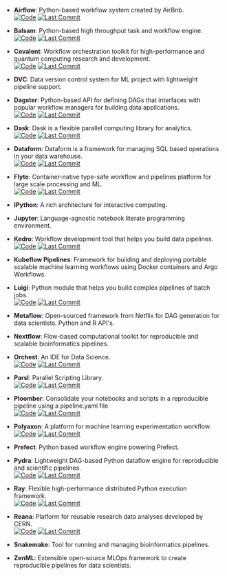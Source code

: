 



- **Airflow**: Python-based workflow system created by AirBnb.  
    [![Code](https://img.shields.io/github/stars/apache/airflow?style=for-the-badge&logo=github)](https://github.com/apache/airflow) 
    [![Last Commit](https://img.shields.io/github/last-commit/apache/airflow?style=for-the-badge&logo=github)](https://github.com/apache/airflow) 




- **Balsam**: Python-based high throughput task and workflow engine.  
    [![Code](https://img.shields.io/github/stars/argonne-lcf/balsam?style=for-the-badge&logo=github)](https://github.com/argonne-lcf/balsam) 
    [![Last Commit](https://img.shields.io/github/last-commit/argonne-lcf/balsam?style=for-the-badge&logo=github)](https://github.com/argonne-lcf/balsam) 




- **Covalent**: Workflow orchestration toolkit for high-performance and quantum computing research and development.  
    [![Code](https://img.shields.io/github/stars/AgnostiqHQ/covalent?style=for-the-badge&logo=github)](https://github.com/AgnostiqHQ/covalent) 
    [![Last Commit](https://img.shields.io/github/last-commit/AgnostiqHQ/covalent?style=for-the-badge&logo=github)](https://github.com/AgnostiqHQ/covalent) 




- **DVC**: Data version control system for ML project with lightweight pipeline support.  




- **Dagster**: Python-based API for defining DAGs that interfaces with popular workflow managers for building data applications.  
    [![Code](https://img.shields.io/github/stars/dagster-io/dagster?style=for-the-badge&logo=github)](https://github.com/dagster-io/dagster) 
    [![Last Commit](https://img.shields.io/github/last-commit/dagster-io/dagster?style=for-the-badge&logo=github)](https://github.com/dagster-io/dagster) 




- **Dask**: Dask is a flexible parallel computing library for analytics.  
    [![Code](https://img.shields.io/github/stars/dask/dask?style=for-the-badge&logo=github)](https://github.com/dask/dask) 
    [![Last Commit](https://img.shields.io/github/last-commit/dask/dask?style=for-the-badge&logo=github)](https://github.com/dask/dask) 




- **Dataform**: Dataform is a framework for managing SQL based operations in your data warehouse.  
    [![Code](https://img.shields.io/github/stars/dataform-co/dataform?style=for-the-badge&logo=github)](https://github.com/dataform-co/dataform) 
    [![Last Commit](https://img.shields.io/github/last-commit/dataform-co/dataform?style=for-the-badge&logo=github)](https://github.com/dataform-co/dataform) 




- **Flyte**: Container-native type-safe workflow and pipelines platform for large scale processing and ML.  
    [![Code](https://img.shields.io/github/stars/flyteorg/flyte?style=for-the-badge&logo=github)](https://github.com/flyteorg/flyte) 
    [![Last Commit](https://img.shields.io/github/last-commit/flyteorg/flyte?style=for-the-badge&logo=github)](https://github.com/flyteorg/flyte) 




- **IPython**: A rich architecture for interactive computing.  




- **Jupyter**: Language-agnostic notebook literate programming environment.  




- **Kedro**: Workflow development tool that helps you build data pipelines.  
    [![Code](https://img.shields.io/github/stars/kedro-org/kedro?style=for-the-badge&logo=github)](https://github.com/kedro-org/kedro) 
    [![Last Commit](https://img.shields.io/github/last-commit/kedro-org/kedro?style=for-the-badge&logo=github)](https://github.com/kedro-org/kedro) 




- **Kubeflow Pipelines**: Framework for building and deploying portable scalable machine learning workflows using Docker containers and Argo Workflows.  




- **Luigi**: Python module that helps you build complex pipelines of batch jobs.  
    [![Code](https://img.shields.io/github/stars/spotify/luigi?style=for-the-badge&logo=github)](https://github.com/spotify/luigi) 
    [![Last Commit](https://img.shields.io/github/last-commit/spotify/luigi?style=for-the-badge&logo=github)](https://github.com/spotify/luigi) 




- **Metaflow**: Open-sourced framework from Netflix for DAG generation for data scientists. Python and R API's.  




- **Nextflow**: Flow-based computational toolkit for reproducible and scalable bioinformatics pipelines.  




- **Orchest**: An IDE for Data Science.  
    [![Code](https://img.shields.io/github/stars/orchest/orchest?style=for-the-badge&logo=github)](https://github.com/orchest/orchest) 
    [![Last Commit](https://img.shields.io/github/last-commit/orchest/orchest?style=for-the-badge&logo=github)](https://github.com/orchest/orchest) 




- **Parsl**: Parallel Scripting Library.  
    [![Code](https://img.shields.io/github/stars/Parsl/parsl?style=for-the-badge&logo=github)](https://github.com/Parsl/parsl) 
    [![Last Commit](https://img.shields.io/github/last-commit/Parsl/parsl?style=for-the-badge&logo=github)](https://github.com/Parsl/parsl) 




- **Ploomber**: Consolidate your notebooks and scripts in a reproducible pipeline using a pipeline.yaml file  
    [![Code](https://img.shields.io/github/stars/ploomber/ploomber?style=for-the-badge&logo=github)](https://github.com/ploomber/ploomber) 
    [![Last Commit](https://img.shields.io/github/last-commit/ploomber/ploomber?style=for-the-badge&logo=github)](https://github.com/ploomber/ploomber) 




- **Polyaxon**: A platform for machine learning experimentation workflow.  
    [![Code](https://img.shields.io/github/stars/polyaxon/polyaxon?style=for-the-badge&logo=github)](https://github.com/polyaxon/polyaxon) 
    [![Last Commit](https://img.shields.io/github/last-commit/polyaxon/polyaxon?style=for-the-badge&logo=github)](https://github.com/polyaxon/polyaxon) 




- **Prefect**: Python based workflow engine powering Prefect.  




- **Pydra**: Lightweight DAG-based Python dataflow engine for reproducible and scientific pipelines.  
    [![Code](https://img.shields.io/github/stars/nipype/pydra?style=for-the-badge&logo=github)](https://github.com/nipype/pydra) 
    [![Last Commit](https://img.shields.io/github/last-commit/nipype/pydra?style=for-the-badge&logo=github)](https://github.com/nipype/pydra) 




- **Ray**: Flexible high-performance distributed Python execution framework.  
    [![Code](https://img.shields.io/github/stars/ray-project/ray?style=for-the-badge&logo=github)](https://github.com/ray-project/ray) 
    [![Last Commit](https://img.shields.io/github/last-commit/ray-project/ray?style=for-the-badge&logo=github)](https://github.com/ray-project/ray) 




- **Reana**: Platform for reusable research data analyses developed by CERN.  
    [![Code](https://img.shields.io/github/stars/reanahub/reana?style=for-the-badge&logo=github)](https://github.com/reanahub/reana) 
    [![Last Commit](https://img.shields.io/github/last-commit/reanahub/reana?style=for-the-badge&logo=github)](https://github.com/reanahub/reana) 




- **Snakemake**: Tool for running and managing bioinformatics pipelines.  




- **ZenML**: Extensible open-source MLOps framework to create reproducible pipelines for data scientists.  



